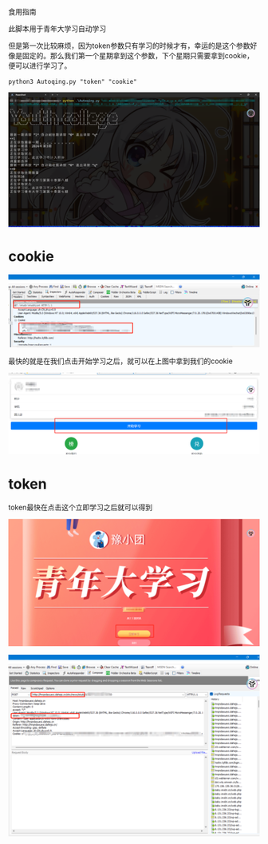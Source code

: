 食用指南

此脚本用于青年大学习自动学习

但是第一次比较麻烦，因为token参数只有学习的时候才有，幸运的是这个参数好像是固定的。那么我们第一个星期拿到这个参数，下个星期只需要拿到cookie，便可以进行学习了。



```
python3 Autoqing.py "token" "cookie"
```



![image-20240420193004554](\image\image-20240420193004554.png)

# cookie

![image-20240420192300037](image\image-20240420192300037.png)

最快的就是在我们点击开始学习之后，就可以在上图中拿到我们的cookie

![image-20240420192409710](image\image-20240420192409710.png)



# token

token最快在点击这个立即学习之后就可以得到

![image-20240420192441044](\image\image-20240420192441044.png)

![image-20240420192726285](\image\image-20240420192726285.png)
